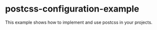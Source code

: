 # postcss-configuration-example
This example shows how to implement and use postcss in your projects.

